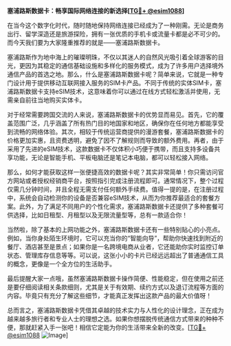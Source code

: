 **塞浦路斯数据卡：畅享国际网络连接的新选择[[TG💪+ @esim1088](https://t.me/s/esim1088)]**

在当今这个数字化时代，随时随地保持网络连接已经成为了一种刚需。无论是商务出行、留学深造还是旅游探险，拥有一张优质的手机卡或流量卡都是必不可少的。而今天我们要为大家隆重推荐的就是——塞浦路斯数据卡。

塞浦路斯作为地中海上的璀璨明珠，不仅以其迷人的自然风光吸引着全球游客的目光，更因为其稳定的通信基础设施和多样化的服务模式，成为了许多用户选择境外通信产品的首选之地。那么，什么是塞浦路斯数据卡呢？简单来说，它就是一种专门设计用于提供移动互联网接入服务的SIM卡产品。不同于传统的实体SIM卡，塞浦路斯数据卡支持eSIM技术，这意味着你可以通过在线方式轻松激活并使用，无需亲自前往当地购买实体卡。

对于经常需要跨国交流的人来说，塞浦路斯数据卡的优势显而易见。首先，它的覆盖范围广泛，几乎涵盖了所有热门目的地国家和地区，确保你在任何地方都能享受到流畅的网络体验。其次，相较于传统运营商提供的漫游套餐，塞浦路斯数据卡的价格更加实惠，且资费透明，避免了因不了解规则而导致的额外费用。再者，由于采用了先进的eSIM技术，这款数据卡不仅体积小巧便于携带，而且支持多设备共享功能，无论是智能手机、平板电脑还是笔记本电脑，都可以轻松接入网络。

那么，如何才能获取这样一张便捷高效的数据卡呢？其实非常简单！你只需访问官方网站或者授权经销商平台，按照指引完成注册流程即可。通常情况下，整个过程仅需几分钟时间，并且全程无需支付任何额外手续费。值得一提的是，在注册过程中，系统会自动检测你的设备是否兼容eSIM技术，从而为你推荐最适合的套餐方案。此外，为了满足不同用户的个性化需求，塞浦路斯数据卡还提供了多种套餐可供选择，比如日租型、月租型以及无限流量型等，总有一款适合你！

当然啦，除了基本的上网功能之外，塞浦路斯数据卡还有一些特别贴心的小亮点。例如，当你身处陌生环境时，它可以充当你的“智能向导”，帮助你快速找到附近的餐厅、酒店甚至是景点；如果你是一名跨境电商从业者，它还能助你实时监控订单状态、管理库存信息等等。可以说，这张小小的卡片已经远远超出了普通通信工具的概念，更像是一个全方位的生活助手。

最后提醒大家一点哦，虽然塞浦路斯数据卡操作简便、性能稳定，但在使用之前还是要仔细阅读相关条款细则，尤其是关于有效期、续约方式以及退订流程等方面的内容。毕竟只有充分了解这些细节，才能真正发挥出这款产品的最大价值呀！

总而言之，塞浦路斯数据卡凭借其卓越的技术实力与人性化的设计理念，正在成为越来越多旅行者和专业人士的理想之选。如果你想摆脱传统通信方式带来的种种不便，那就赶紧入手一张吧！相信它定能为你的生活带来全新的改变。[[TG💪+ @esim1088](https://t.me/s/esim1088) ![Image](https://i.postimg.cc/4NQfJmqS/Snipaste-2025-05-13-00-14-12.png)]